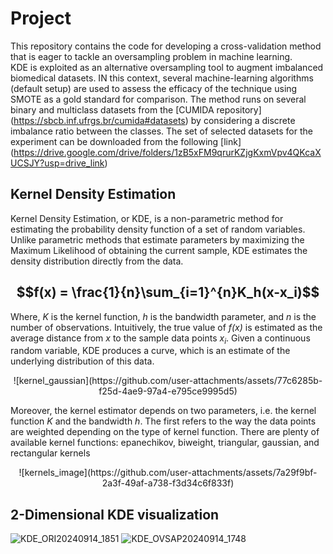 # Project
This repository contains the code for developing a cross-validation method that is eager to tackle an oversampling problem in machine learning.  
KDE is exploited as an alternative oversampling tool to augment imbalanced biomedical datasets. IN this context, several machine-learning algorithms (default setup) are used to assess the efficacy of the technique using SMOTE as a gold standard for comparison. 
The method runs on several binary and multiclass datasets from the [CUMIDA repository] (https://sbcb.inf.ufrgs.br/cumida#datasets) by considering a discrete imbalance ratio between the classes. The set of selected datasets for the experiment can be downloaded from the following [link] (https://drive.google.com/drive/folders/1zB5xFM9qrurKZjgKxmVpv4QKcaXUCSJY?usp=drive_link)


## Kernel Density Estimation
Kernel Density Estimation, or KDE, is a non-parametric method for estimating the probability density function of a set of random variables. Unlike parametric methods that estimate parameters by maximizing the Maximum Likelihood of obtaining the current sample, KDE estimates the density distribution directly from the data. 

## $$f(x) = \frac{1}{n}\sum_{i=1}^{n}K_h(x-x_i)$$

Where, $\mathit{K}$  is the kernel function, $\mathit{h}$  is the bandwidth parameter, and $\mathit{n}$  is the number of observations. Intuitively, the true value of $\mathit{f(x)}$ is estimated as the average distance from $\mathit{x}$  to the sample data points $x_i$.  Given a continuous random variable, KDE produces a curve, which is an estimate of the underlying distribution of this data.

<p align="center">
  ![kernel_gaussian](https://github.com/user-attachments/assets/77c6285b-f25d-4ae9-97a4-e795ce9995d5) 
</p>


Moreover, the kernel estimator depends on two parameters, i.e. the kernel function $\mathit{K}$  and the bandwidth $\mathit{h}$.
The first refers to the way the data points are weighted depending on the type of kernel function. There are plenty of available kernel functions: epanechikov, biweight, triangular, gaussian, and rectangular kernels
<p align="center">
  ![kernels_image](https://github.com/user-attachments/assets/7a29f9bf-2a3f-49af-a738-f3d34c6f833f)
</p>

## 2-Dimensional KDE visualization 



![KDE_ORI20240914_1851](https://github.com/user-attachments/assets/2cbfdb55-a1d8-454c-bf16-81d5d944fd6c)
![KDE_OVSAP20240914_1748](https://github.com/user-attachments/assets/69d0549a-3e32-465c-a618-09cf2345d46d)
